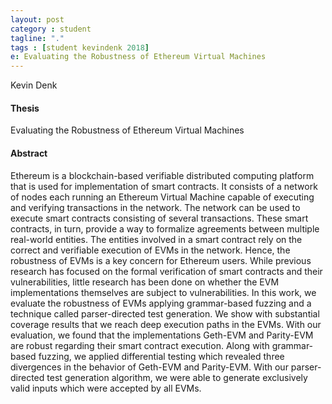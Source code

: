 ```yaml
---
layout: post
category : student
tagline: "."
tags : [student kevindenk 2018]
e: Evaluating the Robustness of Ethereum Virtual Machines
---
```


Kevin Denk<br/>

#### Thesis

Evaluating the Robustness of Ethereum Virtual Machines

#### Abstract

Ethereum is a blockchain-based verifiable distributed computing platform that is used for implementation of smart contracts. It consists of a network of nodes each running an Ethereum Virtual Machine capable of executing and verifying transactions in the network. The network can be used to execute smart contracts consisting of several transactions. These smart contracts, in turn, provide a way to formalize agreements between multiple real-world entities. The entities involved in a smart contract rely on the correct and verifiable execution of EVMs in the network. Hence, the robustness of EVMs is a key concern for Ethereum users. While previous research has focused on the formal verification of smart contracts and their vulnerabilities, little research has been done on whether the EVM implementations themselves are subject to vulnerabilities.
In this work, we evaluate the robustness of EVMs applying grammar-based fuzzing and a technique called parser-directed test generation. We show with substantial coverage results that we reach deep execution paths in the EVMs. With our evaluation, we found that the implementations Geth-EVM and Parity-EVM are robust regarding their smart contract execution. Along with grammar-based fuzzing, we applied differential testing which revealed three divergences in the behavior of Geth-EVM and Parity-EVM. With our parser- directed test generation algorithm, we were able to generate exclusively valid inputs which were accepted by all EVMs.
